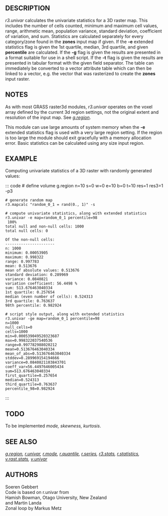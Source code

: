 ## DESCRIPTION

*r3.univar* calculates the univariate statistics for a 3D raster map.
This includes the number of cells counted, minimum and maximum cell
values, range, arithmetic mean, population variance, standard deviation,
coefficient of variation, and sum. Statistics are calculated separately
for every category/zone found in the **zones** input map if given. If
the **-e** extended statistics flag is given the 1st quartile, median,
3rd quartile, and given **percentile** are calculated. If the **-g**
flag is given the results are presented in a format suitable for use in
a shell script. If the **-t** flag is given the results are presented in
tabular format with the given field separator. The table can immediately
be converted to a vector attribute table which can then be linked to a
vector, e.g. the vector that was rasterized to create the **zones**
input raster.

## NOTES

As with most GRASS raster3d modules, *r3.univar* operates on the voxel
array defined by the current 3d region settings, not the original extent
and resolution of the input map. See *[g.region](g.region.html)*.

This module can use large amounts of system memory when the **-e**
extended statistics flag is used with a very large region setting. If
the region is too large the module should exit gracefully with a memory
allocation error. Basic statistics can be calculated using any size
input region.

## EXAMPLE

Computing univariate statistics of a 3D raster with randomly generated
values:

::: code
    # define volume
    g.region n=10 s=0 w=0 e=10 b=0 t=10 res=1 res3=1 -p3

    # generate random map
    r3.mapcalc "random_0_1 = rand(0., 1)" -s

    # compute univariate statistics, along with extended statistics
    r3.univar -e map=random_0_1 percentile=98
     100%
    total null and non-null cells: 1000
    total null cells: 0

    Of the non-null cells:
    ----------------------
    n: 1000
    minimum: 0.00053905
    maximum: 0.998322
    range: 0.997783
    mean: 0.513676
    mean of absolute values: 0.513676
    standard deviation: 0.289969
    variance: 0.0840821
    variation coefficient: 56.4498 %
    sum: 513.676463040334
    1st quartile: 0.257654
    median (even number of cells): 0.524313
    3rd quartile: 0.763637
    98th percentile: 0.982924

    # script style output, along with extended statistics
    r3.univar -ge map=random_0_1 percentile=98
    n=1000
    null_cells=0
    cells=1000
    min=0.000539049520323687
    max=0.998322037540536
    range=0.997782988020212
    mean=0.513676463040334
    mean_of_abs=0.513676463040334
    stddev=0.289969154194666
    variance=0.0840821103843701
    coeff_var=56.4497646005434
    sum=513.676463040334
    first_quartile=0.257654
    median=0.524313
    third_quartile=0.763637
    percentile_98=0.982924
:::

## TODO

To be implemented *mode, skewness, kurtosis*.

## SEE ALSO

*[g.region](g.region.html), [r.univar](r.univar.html),
[r.mode](r.mode.html), [r.quantile](r.quantile.html),
[r.series](r.series.html), [r3.stats](r3.stats.html),
[r.statistics](r.statistics.html), [v.rast.stats](v.rast.stats.html),
[v.univar](v.univar.html)*

## AUTHORS

Soeren Gebbert\
Code is based on r.univar from\
Hamish Bowman, Otago University, New Zealand\
and Martin Landa\
Zonal loop by Markus Metz
